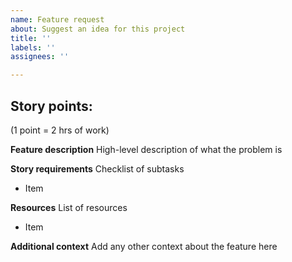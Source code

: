 ```yaml
---
name: Feature request
about: Suggest an idea for this project
title: ''
labels: ''
assignees: ''

---
```


## Story points: 
(1 point = 2 hrs of work)

**Feature description**
High-level description of what the problem is

**Story requirements**
Checklist of subtasks
* Item

**Resources**
List of resources
* Item

**Additional context**
Add any other context about the feature here
